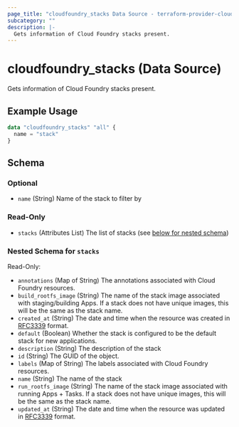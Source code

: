 ```yaml
---
page_title: "cloudfoundry_stacks Data Source - terraform-provider-cloudfoundry"
subcategory: ""
description: |-
  Gets information of Cloud Foundry stacks present.
---
```


# cloudfoundry_stacks (Data Source)

Gets information of Cloud Foundry stacks present.

## Example Usage

```terraform
data "cloudfoundry_stacks" "all" {
  name = "stack"
}
```

<!-- schema generated by tfplugindocs -->
## Schema

### Optional

- `name` (String) Name of the stack to filter by

### Read-Only

- `stacks` (Attributes List) The list of stacks (see [below for nested schema](#nestedatt--stacks))

<a id="nestedatt--stacks"></a>
### Nested Schema for `stacks`

Read-Only:

- `annotations` (Map of String) The annotations associated with Cloud Foundry resources.
- `build_rootfs_image` (String) The name of the stack image associated with staging/building Apps. If a stack does not have unique images, this will be the same as the stack name.
- `created_at` (String) The date and time when the resource was created in [RFC3339](https://www.ietf.org/rfc/rfc3339.txt) format.
- `default` (Boolean) Whether the stack is configured to be the default stack for new applications.
- `description` (String) The description of the stack
- `id` (String) The GUID of the object.
- `labels` (Map of String) The labels associated with Cloud Foundry resources.
- `name` (String) The name of the stack
- `run_rootfs_image` (String) The name of the stack image associated with running Apps + Tasks. If a stack does not have unique images, this will be the same as the stack name.
- `updated_at` (String) The date and time when the resource was updated in [RFC3339](https://www.ietf.org/rfc/rfc3339.txt) format.